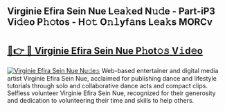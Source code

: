 ## Virginie Efira Sein Nue L𝚎a𝚔ed N𝚞𝚍e - Part-iP3 Vi𝚍𝚎o P𝚑𝚘tos - H𝚘𝚝 O𝚗𝚕yf𝚊ns L𝚎a𝚔s MORCv

# <h2><a href="http://kfdb43r.oniu.top/?m=Virginie+Efira+Sein+Nue">🔗👉 🔴 Virginie Efira Sein Nue P𝚑ot𝚘𝚜 V𝚒d𝚎o</a></h2>

[![Virginie Efira Sein Nue Nu𝚍e𝚜](https://i.imgur.com/0qMVB7G.gif)](http://kfdb43r.oniu.top/?m=Virginie+Efira+Sein+Nue)
Web-based entertainer and digital media artist Virginie Efira Sein Nue, acclaimed for publishing dance and lifestyle tutorials through solo and collaborative dance acts and compact clips. Selfless volunteer Virginie Efira Sein Nue, recognized for their generosity and dedication to volunteering their time and skills to help others.  
